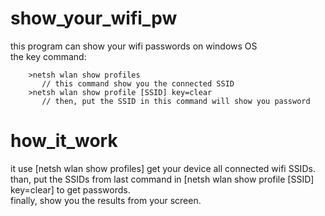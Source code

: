 # show_your_wifi_pw
  this program can show your wifi passwords on windows OS     
  the key command:                           
  
        >netsh wlan show profiles
           // this command show you the connected SSID
        >netsh wlan show profile [SSID] key=clear
           // then, put the SSID in this command will show you password
                  
# how_it_work
  it use [netsh wlan show profiles] get your device all connected wifi SSIDs.              
  than, put the SSIDs from last command in [netsh wlan show profile [SSID] key=clear] to get passwords.           
  finally, show you the results from your screen.                

